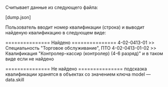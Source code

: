 Считывает данные из следующего файла:

[dump.json]

Пользователь вводит номер квалификации (строка) и выводит найденую квалификацию в следующем виде:

=============== Найдено ===============
4-02-0413-01 >> Специальность "Торговое обслуживание", ПТО
4-02-0413-01-02 >> Квалификация "Контролер-кассир (контролер) (4-6 разряд)"
и в таком виде если не найдено

=============== Не найдено ===============
подсказка квалификации хранятся в объектах со значением ключа model — data.skill
